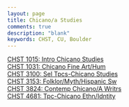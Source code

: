 ```yaml
---
layout: page
title: Chicano/a Studies
comments: true
description: "blank"
keywords: CHST, CU, Boulder
---
```

<body>
<div><a href="../../courses/CHST-1015">CHST 1015: Intro Chicano Studies</a></div>
<div><a href="../../courses/CHST-1031">CHST 1031: Chicano Fine Art/Hum</a></div>
<div><a href="../../courses/CHST-3100">CHST 3100: Sel Tpcs-Chicano Studies</a></div>
<div><a href="../../courses/CHST-3153">CHST 3153: Folklor/Myth/Hispanic Sw</a></div>
<div><a href="../../courses/CHST-3824">CHST 3824: Contemp Chicano/A Writrs</a></div>
<div><a href="../../courses/CHST-4681">CHST 4681: Tpc-Chicano Ethn/Idntity</a></div>
</body>